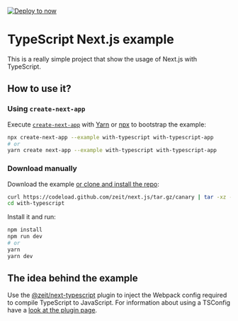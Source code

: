 [![Deploy to now](https://deploy.now.sh/static/button.svg)](https://deploy.now.sh/?repo=https://github.com/zeit/next.js/tree/master/examples/with-typescript)

# TypeScript Next.js example

This is a really simple project that show the usage of Next.js with TypeScript.

## How to use it?

### Using `create-next-app`

Execute [`create-next-app`](https://github.com/segmentio/create-next-app) with [Yarn](https://yarnpkg.com/lang/en/docs/cli/create/) or [npx](https://github.com/zkat/npx#readme) to bootstrap the example:

```bash
npx create-next-app --example with-typescript with-typescript-app
# or
yarn create next-app --example with-typescript with-typescript-app
```

### Download manually

Download the example [or clone and install the repo](https://github.com/zeit/next.js):

```bash
curl https://codeload.github.com/zeit/next.js/tar.gz/canary | tar -xz --strip=2 next.js-canary/examples/with-typescript
cd with-typescript
```

Install it and run:

```bash
npm install
npm run dev
# or
yarn
yarn dev
```

## The idea behind the example

Use the [@zeit/next-typescript](https://github.com/zeit/next-plugins/tree/master/packages/next-typescript) plugin to inject the Webpack config required to compile TypeScript to JavaScript. For information about using a TSConfig have a [look at the plugin page](https://github.com/zeit/next-plugins/tree/master/packages/next-typescript/#readme).
